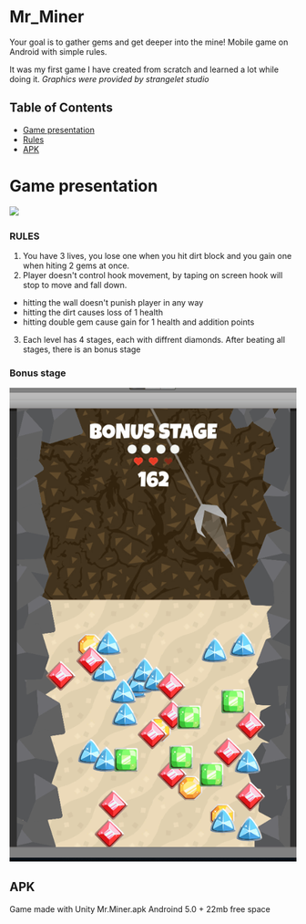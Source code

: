 # Mr_Miner

Your goal is to gather gems and get deeper into the mine!
Mobile game on Android with simple rules.

It was my first game I have created from scratch and learned a lot while doing it.
*Graphics were provided by strangelet studio*
## Table of Contents

- [Game presentation](#game-presentation)
- [Rules](#rules) 
- [APK](#apk)

# Game presentation #

![](Mr_miner1.gif)

### RULES ###
1. You have 3 lives, you lose one when you hit dirt block and you gain one when hiting 2 gems at once.
2. Player doesn't control hook movement, by taping on screen hook will stop to move and fall down.
  - hitting the wall doesn't punish player in any way
  - hitting the dirt causes loss of 1 health
  - hitting double gem cause gain for 1 health and addition points
3. Each level has 4 stages, each with diffrent diamonds. After beating all stages, there is an bonus stage

### Bonus stage ###
![](Mr_Miner_BonusStage.gif)


## APK ##
Game made with Unity
Mr.Miner.apk 
Androind 5.0 + 
22mb free space
